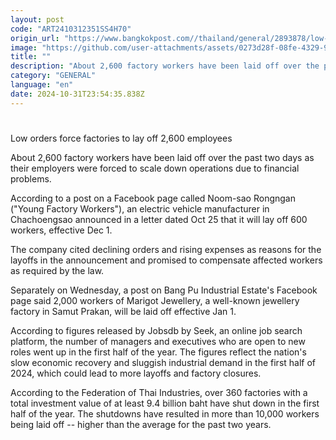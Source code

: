 ```yaml
---
layout: post
code: "ART2410312351SS4H70"
origin_url: "https://www.bangkokpost.com//thailand/general/2893878/low-orders-force-factories-to-lay-off-2-600-employees"
image: "https://github.com/user-attachments/assets/0273d28f-08fe-4329-9911-bbbb0b7b7246"
title: ""
description: "About 2,600 factory workers have been laid off over the past two days as their employers were forced to scale down operations due to financial problems."
category: "GENERAL"
language: "en"
date: 2024-10-31T23:54:35.838Z
---
```


# 

Low orders force factories to lay off 2,600 employees

About 2,600 factory workers have been laid off over the past two days as their employers were forced to scale down operations due to financial problems.

According to a post on a Facebook page called Noom-sao Rongngan ("Young Factory Workers"), an electric vehicle manufacturer in Chachoengsao announced in a letter dated Oct 25 that it will lay off 600 workers, effective Dec 1.

The company cited declining orders and rising expenses as reasons for the layoffs in the announcement and promised to compensate affected workers as required by the law.

Separately on Wednesday, a post on Bang Pu Industrial Estate's Facebook page said 2,000 workers of Marigot Jewellery, a well-known jewellery factory in Samut Prakan, will be laid off effective Jan 1.

According to figures released by Jobsdb by Seek, an online job search platform, the number of managers and executives who are open to new roles went up in the first half of the year. The figures reflect the nation's slow economic recovery and sluggish industrial demand in the first half of 2024, which could lead to more layoffs and factory closures.

According to the Federation of Thai Industries, over 360 factories with a total investment value of at least 9.4 billion baht have shut down in the first half of the year. The shutdowns have resulted in more than 10,000 workers being laid off -- higher than the average for the past two years.